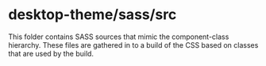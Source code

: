 # desktop-theme/sass/src

This folder contains SASS sources that mimic the component-class hierarchy. These files
are gathered in to a build of the CSS based on classes that are used by the build.
